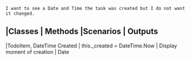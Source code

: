 ```
I want to see a Date and Time the task was created but I do not want it changed.   
```

|Classes					| Methods									|Scenarios						| Outputs
-----------------------------------------------------------------------------------------------------------
|TodoItem, DateTime Created	| this._created = DateTime.Now				| Display moment of creation	| Date
